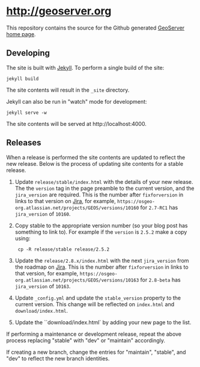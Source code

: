 # http://geoserver.org

This repository contains the source for the Github generated [GeoServer home page](http://geoserver.org/). 

## Developing 

The site is built with [Jekyll](https://github.com/jekyll/jekyll). To perform a single build of the site:

    jekyll build

The site contents will result in the ``_site`` directory.

Jekyll can also be run in "watch" mode for development:

    jekyll serve -w

The site contents will be served at http://localhost:4000. 

## Releases

When a release is performed the site contents are updated to reflect the new release. Below is the 
process of updating site contents for a stable release.

1. Update ``release/stable/index.html`` with the details of your new release. The the ``version`` tag in the page preamble to the current version, and the ``jira_version`` are required. This is the number after ``fixforversion`` in links to that version on [Jira](https://osgeo-org.atlassian.net/projects/GEOS?selectedItem=com.atlassian.jira.jira-projects-plugin:release-page), for example, ``https://osgeo-org.atlassian.net/projects/GEOS/versions/10160`` for ``2.7-RC1`` has ``jira_version`` of ``10160``.

2. Copy stable to the appropriate version number (so your blog post has something to link to). For example if the ``version`` is ``2.5.2`` make a copy using:

        cp -R release/stable release/2.5.2

3. Update the ``release/2.8.x/index.html`` with the next ``jira_version`` from the roadmap on [ Jira](https://osgeo-org.atlassian.net/projects/GEOS?selectedItem=com.atlassian.jira.jira-projects-plugin:release-page). This is the number after ``fixforversion`` in links to that version, for example, ``https://osgeo-org.atlassian.net/projects/GEOS/versions/10163`` for ``2.8-beta`` has ``jira_version`` of ``10163``.

4. Update ``_config.yml`` and update the ``stable_version`` property to the current version. This change will be reflected on ``index.html`` and ``download/index.html``.

5. Update the ``download/index.html` by adding your new page to the list.

If performing a maintenance or development release, repeat the above process replacing "stable" 
with "dev" or "maintain" accordingly.

If creating a new branch, change the entries for "maintain", "stable", and "dev" to reflect the new branch identities.
